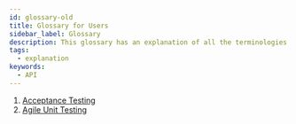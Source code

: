 ```yaml
---
id: glossary-old
title: Glossary for Users
sidebar_label: Glossary
description: This glossary has an explanation of all the terminologies that beginners find difficult to understand at first glance.
tags:
  - explanation
keywords:
  - API
---
```


1. [Acceptance Testing](/concepts/reference/glossary/acceptance-testing)
2. [Agile Unit Testing](/concepts/reference/glossary/agile-unit-testing)
